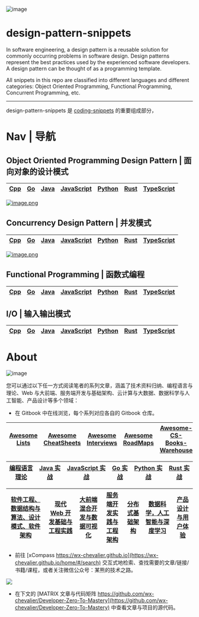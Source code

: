 ![image](https://user-images.githubusercontent.com/5803001/45917824-f2641680-beaf-11e8-8076-b0f139d88270.png)

# design-pattern-snippets

In software engineering, a design pattern is a reusable solution for commonly occurring problems in software design. Design patterns represent the best practices used by the experienced software developers. A design pattern can be thought of as a programming template.

All snippets in this repo are classified into different languages and different categories: Object Oriented Programming, Functional Programming, Concurrent Programming, etc.

---

design-pattern-snippets 是 [coding-snippets](https://github.com/wxyyxc1992/coding-snippets) 的重要组成部分，

# Nav | 导航

## Object Oriented Programming Design Pattern | 面向对象的设计模式

| [Cpp](./cpp/oop) | [Go](./go/oop) | [Java](./java/oop) | [JavaScript](./js/oop) | [Python](./python/oop) | [Rust](./rust/oop) | [TypeScript](./ts/oop) |
| ---------------- | -------------- | ------------------ | ---------------------- | ---------------------- | ------------------ | ---------------------- |


[![image.png](https://i.postimg.cc/13fB6XPX/image.png)](https://postimg.cc/tsGFGXsG)

## Concurrency Design Pattern | 并发模式

| [Cpp](./cpp/concurrency) | [Go](./go/concurrency) | [Java](./java/concurrency) | [JavaScript](./js/concurrency) | [Python](./python/concurrency) | [Rust](./rust/concurrency) | [TypeScript](./ts/concurrency) |
| ------------------------ | ---------------------- | -------------------------- | ------------------------------ | ------------------------------ | -------------------------- | ------------------------------ |


[![image.png](https://i.postimg.cc/h4JgRZVv/image.png)](https://postimg.cc/z314njtY)

## Functional Programming | 函数式编程

| [Cpp](./cpp/concurrency) | [Go](./go/concurrency) | [Java](./java/concurrency) | [JavaScript](./js/concurrency) | [Python](./python/concurrency) | [Rust](./rust/concurrency) | [TypeScript](./ts/concurrency) |
| ------------------------ | ---------------------- | -------------------------- | ------------------------------ | ------------------------------ | -------------------------- | ------------------------------ |


## I/O | 输入输出模式

| [Cpp](./cpp/concurrency) | [Go](./go/concurrency) | [Java](./java/concurrency) | [JavaScript](./js/concurrency) | [Python](./python/concurrency) | [Rust](./rust/concurrency) | [TypeScript](./ts/concurrency) |
| ------------------------ | ---------------------- | -------------------------- | ------------------------------ | ------------------------------ | -------------------------- | ------------------------------ |


# About

![image](https://user-images.githubusercontent.com/5803001/51801467-483f3580-2279-11e9-8668-f57d002b58f2.png)


您可以通过以下任一方式阅读笔者的系列文章，涵盖了技术资料归纳、编程语言与理论、Web 与大前端、服务端开发与基础架构、云计算与大数据、数据科学与人工智能、产品设计等多个领域：

- 在 Gitbook 中在线浏览，每个系列对应各自的 Gitbook 仓库。

| [Awesome Lists](https://ngte-al.gitbook.io/i/) | [Awesome CheatSheets](https://ngte-ac.gitbook.io/i/) | [Awesome Interviews](https://github.com/wx-chevalier/Developer-Zero-To-Mastery/tree/master/Interview) | [Awesome RoadMaps](https://github.com/wx-chevalier/Developer-Zero-To-Mastery/tree/master/RoadMap) | [Awesome-CS-Books-Warehouse](https://github.com/wx-chevalier/Awesome-CS-Books-Warehouse) |
| ---------------------------------------------- | ---------------------------------------------------- | ----------------------------------------------------------------------------------------------------- | ------------------------------------------------------------------------------------------------- | ---------------------------------------------------------------------------------------- |


| [编程语言理论](https://ngte-pl.gitbook.io/i/) | [Java 实战](https://ngte-pl.gitbook.io/i/go/go) | [JavaScript 实战](https://ngte-pl.gitbook.io/i/javascript/javascript) | [Go 实战](https://ngte-pl.gitbook.io/i/go/go) | [Python 实战](https://ngte-pl.gitbook.io/i/python/python) | [Rust 实战](https://ngte-pl.gitbook.io/i/rust/rust) |
| --------------------------------------------- | ----------------------------------------------- | --------------------------------------------------------------------- | --------------------------------------------- | --------------------------------------------------------- | --------------------------------------------------- |


| [软件工程、数据结构与算法、设计模式、软件架构](https://ngte-se.gitbook.io/i/) | [现代 Web 开发基础与工程实践](https://ngte-web.gitbook.io/i/) | [大前端混合开发与数据可视化](https://ngte-fe.gitbook.io/i/) | [服务端开发实践与工程架构](https://ngte-be.gitbook.io/i/) | [分布式基础架构](https://ngte-infras.gitbook.io/i/) | [数据科学，人工智能与深度学习](https://ngte-aidl.gitbook.io/i/) | [产品设计与用户体验](https://ngte-pd.gitbook.io/i/) |
| ----------------------------------------------------------------------------- | ------------------------------------------------------------- | ----------------------------------------------------------- | --------------------------------------------------------- | --------------------------------------------------- | --------------------------------------------------------------- | --------------------------------------------------- |


- 前往 [xCompass https://wx-chevalier.github.io](https://wx-chevalier.github.io/home/#/search) 交互式地检索、查找需要的文章/链接/书籍/课程，或者关注微信公众号：某熊的技术之路。

![](https://i.postimg.cc/3RVYtbsv/image.png)

- 在下文的 [MATRIX 文章与代码矩阵 https://github.com/wx-chevalier/Developer-Zero-To-Mastery](https://github.com/wx-chevalier/Developer-Zero-To-Mastery) 中查看文章与项目的源代码。

